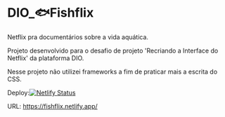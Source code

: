# DIO_🐟Fishflix

Netflix pra documentários sobre a vida aquática.

Projeto desenvolvido para o desafio de projeto 'Recriando a Interface do Netflix' da plataforma DIO.

Nesse projeto não utilizei frameworks a fim de praticar mais a escrita do CSS.

Deploy:[![Netlify Status](https://api.netlify.com/api/v1/badges/05cee021-22bc-42af-939f-c6dae5897cf9/deploy-status)](https://app.netlify.com/sites/fishflix/deploys)

URL: <https://fishflix.netlify.app/>
